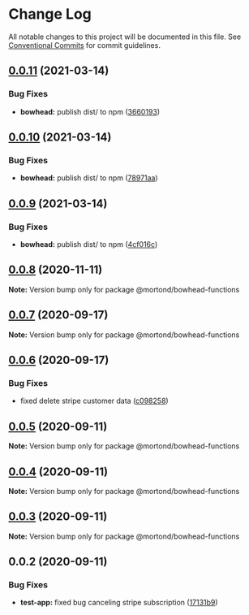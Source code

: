 # Change Log

All notable changes to this project will be documented in this file.
See [Conventional Commits](https://conventionalcommits.org) for commit guidelines.

## [0.0.11](https://github.com/daithimorton/bowhead/compare/@mortond/bowhead-functions@0.0.10...@mortond/bowhead-functions@0.0.11) (2021-03-14)


### Bug Fixes

* **bowhead:** publish dist/ to npm ([3660193](https://github.com/daithimorton/bowhead/commit/3660193ed8ddbcfe285fd6b3890aa2496f424dd7))





## [0.0.10](https://github.com/daithimorton/bowhead/compare/@mortond/bowhead-functions@0.0.9...@mortond/bowhead-functions@0.0.10) (2021-03-14)


### Bug Fixes

* **bowhead:** publish dist/ to npm ([78971aa](https://github.com/daithimorton/bowhead/commit/78971aa104941060788ef4635ec85c51aec9b2c7))





## [0.0.9](https://github.com/daithimorton/bowhead/compare/@mortond/bowhead-functions@0.0.8...@mortond/bowhead-functions@0.0.9) (2021-03-14)


### Bug Fixes

* **bowhead:** publish dist/ to npm ([4cf016c](https://github.com/daithimorton/bowhead/commit/4cf016c4422c787c8dd4edd8e09c014c668c4b4c))





## [0.0.8](https://github.com/daithimorton/bowhead/compare/@mortond/bowhead-functions@0.0.7...@mortond/bowhead-functions@0.0.8) (2020-11-11)

**Note:** Version bump only for package @mortond/bowhead-functions





## [0.0.7](https://github.com/daithimorton/bowhead/compare/@mortond/bowhead-functions@0.0.6...@mortond/bowhead-functions@0.0.7) (2020-09-17)

**Note:** Version bump only for package @mortond/bowhead-functions





## [0.0.6](https://github.com/daithimorton/bowhead/compare/@mortond/bowhead-functions@0.0.5...@mortond/bowhead-functions@0.0.6) (2020-09-17)


### Bug Fixes

* fixed delete stripe customer data ([c098258](https://github.com/daithimorton/bowhead/commit/c0982583ee4856b26b49e90419fcb1f1cf3c3d13))





## [0.0.5](https://github.com/daithimorton/bowhead/compare/@mortond/bowhead-functions@0.0.4...@mortond/bowhead-functions@0.0.5) (2020-09-11)

**Note:** Version bump only for package @mortond/bowhead-functions





## [0.0.4](https://github.com/daithimorton/bowhead/compare/@mortond/bowhead-functions@0.0.3...@mortond/bowhead-functions@0.0.4) (2020-09-11)

**Note:** Version bump only for package @mortond/bowhead-functions





## [0.0.3](https://github.com/daithimorton/bowhead/compare/@mortond/bowhead-functions@0.0.2...@mortond/bowhead-functions@0.0.3) (2020-09-11)

**Note:** Version bump only for package @mortond/bowhead-functions





## 0.0.2 (2020-09-11)


### Bug Fixes

* **test-app:** fixed bug canceling stripe subscription ([17131b9](https://github.com/daithimorton/bowhead/commit/17131b921dc9aa56682d1457dfebf8617c81fd7b))
